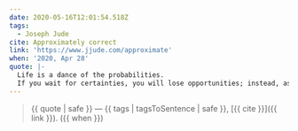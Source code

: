 ```yaml
---
date: 2020-05-16T12:01:54.518Z
tags:
  - Joseph Jude
cite: Approximately correct
link: 'https://www.jjude.com/approximate'
when: '2020, Apr 28'
quote: |-
  Life is a dance of the probabilities. 
  If you wait for certainties, you will lose opportunities; instead, aspire to be approximately correct.
---
```


> {{ quote | safe }}
> — {{ tags | tagsToSentence | safe }}, [{{ cite }}]({{ link }}). ({{ when }})
